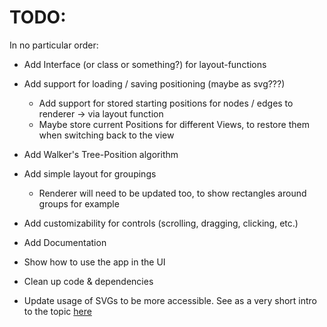 # TODO:

In no particular order:

-   Add Interface (or class or something?) for layout-functions
-   Add support for loading / saving positioning (maybe as svg???)
    -   Add support for stored starting positions for nodes / edges to renderer -> via layout function
    -   Maybe store current Positions for different Views, to restore them when switching back to the view
-   Add Walker's Tree-Position algorithm
-   Add simple layout for groupings
    -   Renderer will need to be updated too, to show rectangles around groups for example
-   Add customizability for controls (scrolling, dragging, clicking, etc.)
-   Add Documentation
-   Show how to use the app in the UI
-   Clean up code & dependencies

-   Update usage of SVGs to be more accessible. See as a very short intro to the topic [here](https://developer.mozilla.org/en-US/docs/Web/SVG/Tutorial/SVG_In_HTML_Introduction#best_practices)

